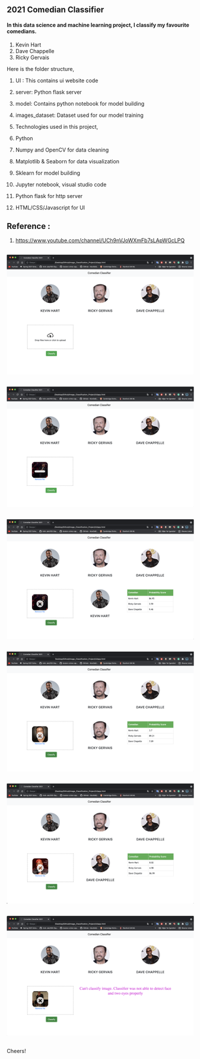 ## 2021 Comedian Classifier

#### In this data science and machine learning project, I classify my favourite comedians.

1. Kevin Hart
2. Dave Chappelle
3. Ricky Gervais

Here is the folder structure,

1. UI : This contains ui website code
1. server: Python flask server
1. model: Contains python notebook for model building
1. images_dataset: Dataset used for our model training
1. Technologies used in this project,

1. Python
1. Numpy and OpenCV for data cleaning
1. Matplotlib & Seaborn for data visualization
1. Sklearn for model building
1. Jupyter notebook, visual studio code 
1. Python flask for http server
1. HTML/CSS/Javascript for UI

## Reference :
1. https://www.youtube.com/channel/UCh9nVJoWXmFb7sLApWGcLPQ

##

![img](/README_imgs/1.png)
##
![img](/README_imgs/2.png)
##
![img](/README_imgs/3.png)
##
![img](/README_imgs/4.png)
##
![img](/README_imgs/5.png)
##
![img](/README_imgs/6.png)
##

Cheers!